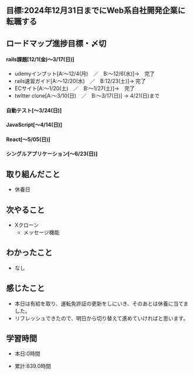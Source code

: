 ## 目標:2024年12月31日までにWeb系自社開発企業に転職する

## ロードマップ進捗目標・〆切
#### rails課題[12/1(金)～3/17(日)]
* udemyインプット[A:～12/4(月)　／　B:～12/6(水)]→　完了
* rails速習ガイド[A:～12/20(水)　／　B:12/23(土)]→  完了
* ECサイト[A:～1/20(土)　／　B:～1/27(土)]→　完了
* twitter clone[A:～3/10(日)　／　B:～3/17(日)] → 4/21(日)まで

#### 自動テスト[～3/24(日)]
#### JavaScript[～4/14(日)]
#### React[～5/05(日)]
#### シングルアプリケーション[～6/23(日)]


## 取り組んだこと
* 休養日



## 次やること
- Xクローン
  - メッセージ機能
  
## わかったこと
* なし



## 感じたこと
* 本日は有給を取り、運転免許証の更新をしにいき、そのあとは休養に当てました。
* リフレッシュできたので、明日から切り替えて進めていければと思います。

## 学習時間
- 本日:0時間

- 累計:839.0時間